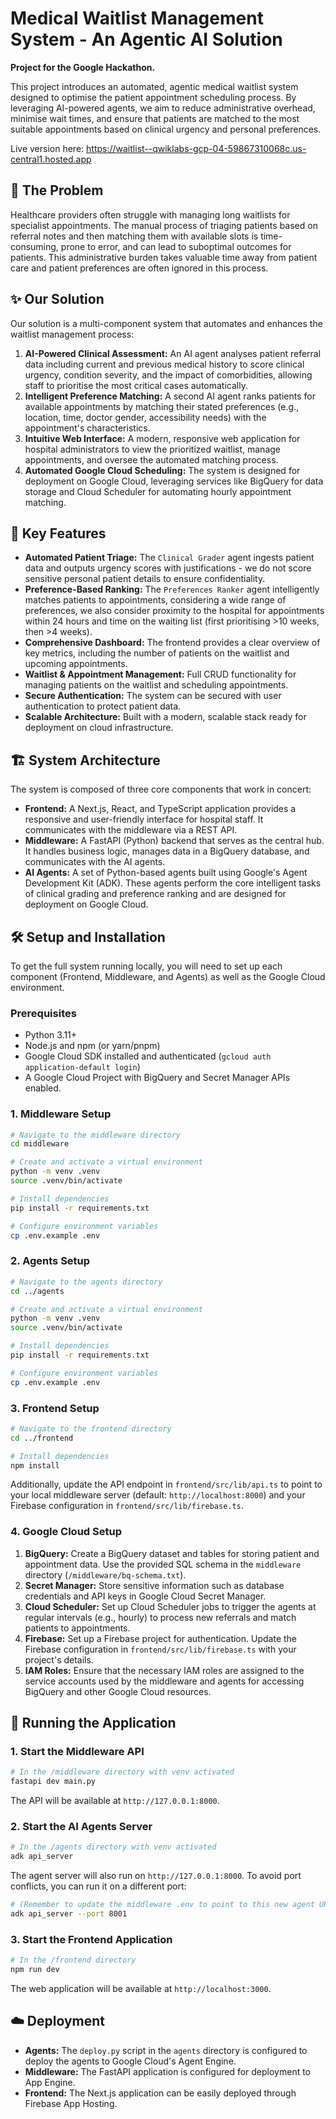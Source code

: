 # Medical Waitlist Management System - An Agentic AI Solution

**Project for the Google Hackathon.**

This project introduces an automated, agentic medical waitlist system designed to optimise the patient appointment scheduling process. By leveraging AI-powered agents, we aim to reduce administrative overhead, minimise wait times, and ensure that patients are matched to the most suitable appointments based on clinical urgency and personal preferences.

Live version here: https://waitlist--qwiklabs-gcp-04-59867310068c.us-central1.hosted.app

## 🎯 The Problem

Healthcare providers often struggle with managing long waitlists for specialist appointments. The manual process of triaging patients based on referral notes and then matching them with available slots is time-consuming, prone to error, and can lead to suboptimal outcomes for patients. This administrative burden takes valuable time away from patient care and patient preferences are often ignored in this process.

## ✨ Our Solution

Our solution is a multi-component system that automates and enhances the waitlist management process:

1.  **AI-Powered Clinical Assessment:** An AI agent analyses patient referral data including current and previous medical history to score clinical urgency, condition severity, and the impact of comorbidities, allowing staff to prioritise the most critical cases automatically.   
2.  **Intelligent Preference Matching:** A second AI agent ranks patients for available appointments by matching their stated preferences (e.g., location, time, doctor gender, accessibility needs) with the appointment's characteristics.
3.  **Intuitive Web Interface:** A modern, responsive web application for hospital administrators to view the prioritized waitlist, manage appointments, and oversee the automated matching process. 
4.  **Automated Google Cloud Scheduling:** The system is designed for deployment on Google Cloud, leveraging services like BigQuery for data storage and Cloud Scheduler for automating hourly appointment matching.
   
## 🌟 Key Features

*   **Automated Patient Triage:** The `Clinical Grader` agent ingests patient data and outputs urgency scores with justifications - we do not score sensitive personal patient details to ensure confidentiality.
*   **Preference-Based Ranking:** The `Preferences Ranker` agent intelligently matches patients to appointments, considering a wide range of preferences, we also consider proximity to the hospital for appointments within 24 hours and time on the waiting list (first prioritising >10 weeks, then >4 weeks).
*   **Comprehensive Dashboard:** The frontend provides a clear overview of key metrics, including the number of patients on the waitlist and upcoming appointments.
*   **Waitlist & Appointment Management:** Full CRUD functionality for managing patients on the waitlist and scheduling appointments.
*   **Secure Authentication:** The system can be secured with user authentication to protect patient data.
*   **Scalable Architecture:** Built with a modern, scalable stack ready for deployment on cloud infrastructure.

## 🏗️ System Architecture

The system is composed of three core components that work in concert:

*   **Frontend:** A Next.js, React, and TypeScript application provides a responsive and user-friendly interface for hospital staff. It communicates with the middleware via a REST API.
*   **Middleware:** A FastAPI (Python) backend that serves as the central hub. It handles business logic, manages data in a BigQuery database, and communicates with the AI agents.
*   **AI Agents:** A set of Python-based agents built using Google's Agent Development Kit (ADK). These agents perform the core intelligent tasks of clinical grading and preference ranking and are designed for deployment on Google Cloud.


## 🛠️ Setup and Installation

To get the full system running locally, you will need to set up each component (Frontend, Middleware, and Agents) as well as the Google Cloud environment.

### Prerequisites

*   Python 3.11+
*   Node.js and npm (or yarn/pnpm)
*   Google Cloud SDK installed and authenticated (`gcloud auth application-default login`)
*   A Google Cloud Project with BigQuery and Secret Manager APIs enabled.

### 1. Middleware Setup

```bash
# Navigate to the middleware directory
cd middleware

# Create and activate a virtual environment
python -m venv .venv
source .venv/bin/activate

# Install dependencies
pip install -r requirements.txt

# Configure environment variables
cp .env.example .env
```

### 2. Agents Setup

```bash
# Navigate to the agents directory
cd ../agents

# Create and activate a virtual environment
python -m venv .venv
source .venv/bin/activate

# Install dependencies
pip install -r requirements.txt

# Configure environment variables
cp .env.example .env
```

### 3. Frontend Setup

```bash
# Navigate to the frontend directory
cd ../frontend

# Install dependencies
npm install
```

Additionally, update the API endpoint in `frontend/src/lib/api.ts` to point to your local middleware server (default: `http://localhost:8000`) and your Firebase configuration in `frontend/src/lib/firebase.ts`.

### 4. Google Cloud Setup
1.  **BigQuery:** Create a BigQuery dataset and tables for storing patient and appointment data. Use the provided SQL schema in the `middleware` directory (`/middleware/bq-schema.txt`).
2.  **Secret Manager:** Store sensitive information such as database credentials and API keys in Google Cloud Secret Manager.
3.  **Cloud Scheduler:** Set up Cloud Scheduler jobs to trigger the agents at regular intervals (e.g., hourly) to process new referrals and match patients to appointments.
4.  **Firebase:** Set up a Firebase project for authentication. Update the Firebase configuration in `frontend/src/lib/firebase.ts` with your project's details.
5.  **IAM Roles:** Ensure that the necessary IAM roles are assigned to the service accounts used by the middleware and agents for accessing BigQuery and other Google Cloud resources.

## 🚀 Running the Application

### 1. Start the Middleware API

```bash
# In the /middleware directory with venv activated
fastapi dev main.py
```
The API will be available at `http://127.0.0.1:8000`.

### 2. Start the AI Agents Server

```bash
# In the /agents directory with venv activated
adk api_server
```
The agent server will also run on `http://127.0.0.1:8000`. To avoid port conflicts, you can run it on a different port:
```bash
# (Remember to update the middleware .env to point to this new agent URL)
adk api_server --port 8001
```

### 3. Start the Frontend Application

```bash
# In the /frontend directory
npm run dev
```
The web application will be available at `http://localhost:3000`.

## ☁️ Deployment

*   **Agents:** The `deploy.py` script in the `agents` directory is configured to deploy the agents to Google Cloud's Agent Engine.
*   **Middleware:** The FastAPI application is configured for deployment to App Engine.
*   **Frontend:** The Next.js application can be easily deployed through Firebase App Hosting.
